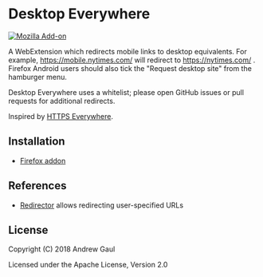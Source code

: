 # Desktop Everywhere

[![Mozilla Add-on](https://img.shields.io/amo/d/desktop-everywhere.svg)](https://addons.mozilla.org/en-US/firefox/addon/desktop-everywhere/statistics/)

A WebExtension which redirects mobile links to desktop equivalents.  For
example, https://mobile.nytimes.com/ will redirect to https://nytimes.com/ .
Firefox Android users should also tick the "Request desktop site" from the
hamburger menu.

Desktop Everywhere uses a whitelist; please open GitHub issues or pull requests
for additional redirects.

Inspired by [HTTPS Everywhere](https://www.eff.org/https-everywhere).

## Installation

* [Firefox addon](https://addons.mozilla.org/en-US/firefox/addon/desktop-everywhere/)

## References

* [Redirector](https://addons.mozilla.org/en-US/firefox/addon/redirector/)
  allows redirecting user-specified URLs

## License

Copyright (C) 2018 Andrew Gaul

Licensed under the Apache License, Version 2.0
